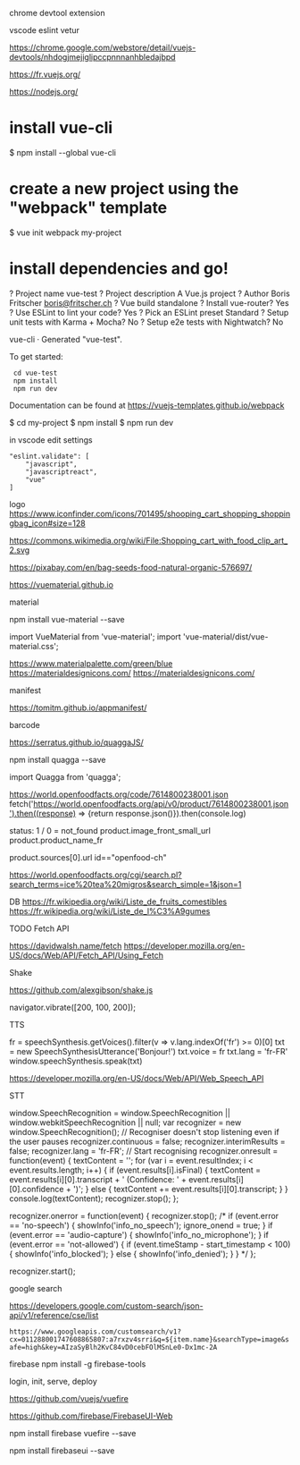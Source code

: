 
chrome devtool extension

vscode
eslint
vetur


https://chrome.google.com/webstore/detail/vuejs-devtools/nhdogjmejiglipccpnnnanhbledajbpd



https://fr.vuejs.org/


https://nodejs.org/



# install vue-cli
$ npm install --global vue-cli
# create a new project using the "webpack" template
$ vue init webpack my-project
# install dependencies and go!


? Project name vue-test
? Project description A Vue.js project
? Author Boris Fritscher <boris@fritscher.ch>
? Vue build standalone
? Install vue-router? Yes
? Use ESLint to lint your code? Yes
? Pick an ESLint preset Standard
? Setup unit tests with Karma + Mocha? No
? Setup e2e tests with Nightwatch? No

   vue-cli · Generated "vue-test".

   To get started:

     cd vue-test
     npm install
     npm run dev

   Documentation can be found at https://vuejs-templates.github.io/webpack



$ cd my-project
$ npm install
$ npm run dev

in vscode edit settings

    "eslint.validate": [
        "javascript",
        "javascriptreact",
        "vue"
    ]






logo
https://www.iconfinder.com/icons/701495/shooping_cart_shopping_shoppingbag_icon#size=128

https://commons.wikimedia.org/wiki/File:Shopping_cart_with_food_clip_art_2.svg

https://pixabay.com/en/bag-seeds-food-natural-organic-576697/


https://vuematerial.github.io

 material

 npm install vue-material --save

<link rel="stylesheet" href="//fonts.googleapis.com/css?family=Roboto:300,400,500,700,400italic">
<link rel="stylesheet" href="//fonts.googleapis.com/icon?family=Material+Icons">

import VueMaterial from 'vue-material';
import 'vue-material/dist/vue-material.css';


https://www.materialpalette.com/green/blue
https://materialdesignicons.com/
https://materialdesignicons.com/


manifest

https://tomitm.github.io/appmanifest/


barcode

https://serratus.github.io/quaggaJS/

 npm install quagga --save

import Quagga from 'quagga';

https://world.openfoodfacts.org/code/7614800238001.json
fetch('https://world.openfoodfacts.org/api/v0/product/7614800238001.json').then((response) => {return response.json()}).then(console.log)


status: 1 / 0 = not_found
product.image_front_small_url
product.product_name_fr

product.sources[0].url id=="openfood-ch"

https://world.openfoodfacts.org/cgi/search.pl?search_terms=ice%20tea%20migros&search_simple=1&json=1


DB
https://fr.wikipedia.org/wiki/Liste_de_fruits_comestibles
https://fr.wikipedia.org/wiki/Liste_de_l%C3%A9gumes


TODO Fetch API

https://davidwalsh.name/fetch
https://developer.mozilla.org/en-US/docs/Web/API/Fetch_API/Using_Fetch


Shake

https://github.com/alexgibson/shake.js

navigator.vibrate([200, 100, 200]);


TTS

fr = speechSynthesis.getVoices().filter(v => v.lang.indexOf('fr') >= 0)[0]
txt = new SpeechSynthesisUtterance('Bonjour!')
txt.voice = fr
txt.lang = 'fr-FR'
window.speechSynthesis.speak(txt)

https://developer.mozilla.org/en-US/docs/Web/API/Web_Speech_API

STT

 window.SpeechRecognition = window.SpeechRecognition        ||
                                    window.webkitSpeechRecognition  ||
                                    null;
var recognizer = new window.SpeechRecognition();
// Recogniser doesn't stop listening even if the user pauses
recognizer.continuous = false;
recognizer.interimResults = false;
recognizer.lang = 'fr-FR';
// Start recognising
recognizer.onresult = function(event) {
   textContent = '';
   for (var i = event.resultIndex; i < event.results.length; i++) {
      if (event.results[i].isFinal) {
         textContent = event.results[i][0].transcript + ' (Confidence: ' + event.results[i][0].confidence + ')';
      } else {
         textContent += event.results[i][0].transcript;
      }
   }
   console.log(textContent);
   recognizer.stop();
};

  recognizer.onerror = function(event) {
      recognizer.stop();
    /*
    if (event.error == 'no-speech') {
      showInfo('info_no_speech');
      ignore_onend = true;
    }
    if (event.error == 'audio-capture') {
      showInfo('info_no_microphone');
    }
    if (event.error == 'not-allowed') {
      if (event.timeStamp - start_timestamp < 100) {
        showInfo('info_blocked');
      } else {
        showInfo('info_denied');
      }
    }
    */
  };

recognizer.start();



google search


https://developers.google.com/custom-search/json-api/v1/reference/cse/list

`https://www.googleapis.com/customsearch/v1?cx=011288001747608865807:a7rxzv4srri&q=${item.name}&searchType=image&safe=high&key=AIzaSyBlh2KvC84vD0cebFOlMSnLe0-Dx1mc-2A`



firebase
npm install -g firebase-tools

login, init, serve, deploy


https://github.com/vuejs/vuefire


https://github.com/firebase/FirebaseUI-Web

npm install firebase vuefire --save

npm install firebaseui --save